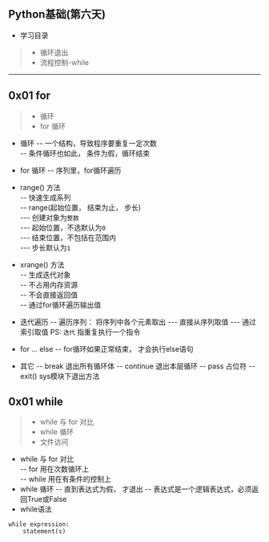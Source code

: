 ## Python基础(第六天)

*  学习目录  
> * 循环退出
> * 流程控制-while

---
## 0x01 for
> * 循环  
> * for 循环  

* 循环
  -- 一个结构，导致程序要重复一定次数  
  -- 条件循环也如此， 条件为假，循环结束

* for 循环
  -- 序列里，for循环遍历

* range() 方法  
   -- 快速生成系列  
   -- range(起始位置， 结束为止， 步长)  
      --- 创建对象为`整数`    
      --- 起始位置，不选默认为`0`  
      --- 结束位置，不包括在范围内  
      --- 步长默认为`1`  

* xrange() 方法  
  -- 生成迭代对象  
  -- 不占用内存资源  
  -- 不会直接返回值  
  -- 通过for循环遍历输出值  

* 迭代遍历
   -- 遍历序列： 将序列中各个元素取出
       --- 直接从序列取值
       --- 通过索引取值
PS:
   `迭代` 指重复执行一个指令

* for ... else
  -- for循环如果正常结束， 才会执行else语句

* 其它
  -- break  退出所有循环体
  -- continue  退出本层循环
  -- pass      占位符
  -- exit()    sys模块下退出方法  

## 0x01 while
> * while 与 for 对比
> * while 循环
> * 文件访问

* while 与 for 对比    
  -- for 用在次数循环上  
  -- while 用在有条件的控制上
* while 循环
  -- 直到表达式为假， 才退出
  -- 表达式是一个逻辑表达式，必须返回True或False
* while语法
```
while expression:
    statement(s)
```  
